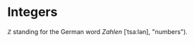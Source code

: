 # Integers

$\mathbb{Z}$ standing for the German word _Zahlen_ [ˈtsaːlən], "numbers").
<!--stackedit_data:
eyJoaXN0b3J5IjpbMjAxMDYyNzQzMF19
-->